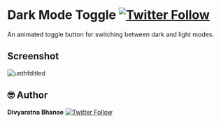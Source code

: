 # Dark Mode Toggle  [![Twitter Follow](https://img.shields.io/twitter/follow/__thelazyone__.svg?style=social)](https://twitter.com/__thelazyone__)

An animated toggle button for switching between dark and light modes.

## Screenshot
![unthfditled](https://user-images.githubusercontent.com/39596897/122729053-610b7400-d296-11eb-94d7-1228162b0f9a.gif)


## 🤓 Author
**Divyaratna Bhanse** [![Twitter Follow](https://img.shields.io/twitter/follow/__thelazyone__.svg?style=social)](https://twitter.com/__thelazyone__)
